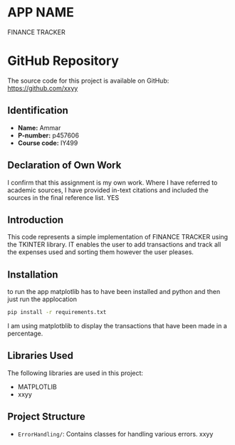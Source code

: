 # APP NAME
FINANCE TRACKER
# GitHub Repository
The source code for this project is available on GitHub: https://github.com/xxyy

## Identification
- **Name:** Ammar
- **P-number:** p457606
- **Course code:**  IY499

## Declaration of Own Work
I confirm that this assignment is my own work.
Where I have referred to academic sources, I have provided in-text citations and included the sources in the final reference list. YES

## Introduction
This code represents a simple implementation of FINANCE TRACKER using the TKINTER library. IT enables the user to add transactions and track all the expenses used and sorting them however the user pleases.

## Installation
to run the app matplotlib has to have been installed and python and then just run the applocation
```bash
pip install -r requirements.txt
```
I am using matplotblib to display the transactions that have been made in a percentage.
## Libraries Used
The following libraries are used in this project:
- MATPLOTLIB
- xxyy

## Project Structure
- `ErrorHandling/`: Contains classes for handling various errors.
xxyy
